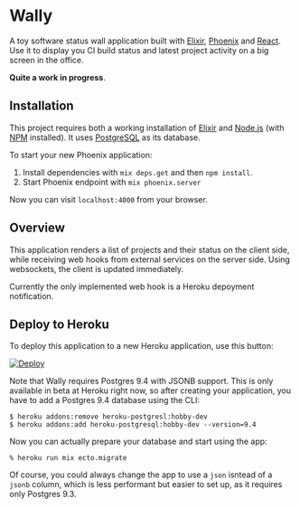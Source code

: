 # Wally

A toy software status wall application built with [Elixir][], [Phoenix][] and
[React][]. Use it to display you CI build status and latest project activity on
a big screen in the office.

**Quite a work in progress**.

## Installation

This project requires both a working installation of [Elixir][] and [Node.js][]
(with [NPM][] installed). It uses [PostgreSQL][] as its database.

To start your new Phoenix application:

1. Install dependencies with `mix deps.get` and then `npm install`.
2. Start Phoenix endpoint with `mix phoenix.server`

Now you can visit `localhost:4000` from your browser.

## Overview

This application renders a list of projects and their status on the client side,
while receiving web hooks from external services on the server side. Using
websockets, the client is updated immediately.

Currently the only implemented web hook is a Heroku depoyment notification.

## Deploy to Heroku

To deploy this application to a new Heroku application, use this button:

[![Deploy](https://www.herokucdn.com/deploy/button.png)](https://heroku.com/deploy)

Note that Wally requires Postgres 9.4 with JSONB support. This is only available
in beta at Heroku right now, so after creating your application, you have to add
a Postgres 9.4 database using the CLI:

    $ heroku addons:remove heroku-postgresl:hobby-dev
    $ heroku addons:add heroku-postgresql:hobby-dev --version=9.4

Now you can actually prepare your database and start using the app:

    % heroku run mix ecto.migrate

Of course, you could always change the app to use a `json` isntead of a `jsonb`
column, which is less performant but easier to set up, as it requires only
Postgres 9.3.

[Elixir]: http://elixir-lang.org/
[Phoenix]: http://www.phoenixframework.org/
[React]: https://facebook.github.io/react/
[Node.js]: https://nodejs.org/
[NPM]: https://www.npmjs.com/
[PostgreSQL]: http://www.postgresql.org/
